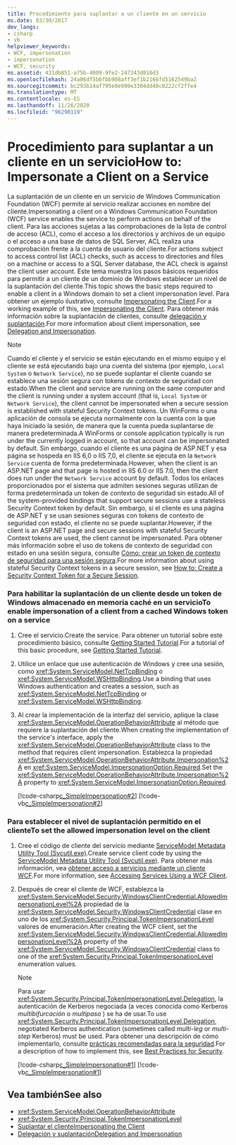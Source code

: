 ```yaml
---
title: Procedimiento para suplantar a un cliente en un servicio
ms.date: 03/30/2017
dev_langs:
- csharp
- vb
helpviewer_keywords:
- WCF, impersonation
- impersonation
- WCF, security
ms.assetid: 431db851-a75b-4009-9fe2-247243d810d3
ms.openlocfilehash: 24a06df5b6fbb908aff3ef1b2166fd5162549ba2
ms.sourcegitcommit: bc293b14af795e0e999e3304dd40c0222cf2ffe4
ms.translationtype: MT
ms.contentlocale: es-ES
ms.lasthandoff: 11/26/2020
ms.locfileid: "96290119"
---
```

# <a name="how-to-impersonate-a-client-on-a-service"></a><span data-ttu-id="cd86b-102">Procedimiento para suplantar a un cliente en un servicio</span><span class="sxs-lookup"><span data-stu-id="cd86b-102">How to: Impersonate a Client on a Service</span></span>

<span data-ttu-id="cd86b-103">La suplantación de un cliente en un servicio de Windows Communication Foundation (WCF) permite al servicio realizar acciones en nombre del cliente.</span><span class="sxs-lookup"><span data-stu-id="cd86b-103">Impersonating a client on a Windows Communication Foundation (WCF) service enables the service to perform actions on behalf of the client.</span></span> <span data-ttu-id="cd86b-104">Para las acciones sujetas a las comprobaciones de la lista de control de acceso (ACL), como el acceso a los directorios y archivos de un equipo o el acceso a una base de datos de SQL Server, ACL realiza una comprobación frente a la cuenta de usuario del cliente.</span><span class="sxs-lookup"><span data-stu-id="cd86b-104">For actions subject to access control list (ACL) checks, such as access to directories and files on a machine or access to a SQL Server database, the ACL check is against the client user account.</span></span> <span data-ttu-id="cd86b-105">Este tema muestra los pasos básicos requeridos para permitir a un cliente de un dominio de Windows establecer un nivel de la suplantación del cliente.</span><span class="sxs-lookup"><span data-stu-id="cd86b-105">This topic shows the basic steps required to enable a client in a Windows domain to set a client impersonation level.</span></span> <span data-ttu-id="cd86b-106">Para obtener un ejemplo ilustrativo, consulte [Impersonating the Client](./samples/impersonating-the-client.md).</span><span class="sxs-lookup"><span data-stu-id="cd86b-106">For a working example of this, see [Impersonating the Client](./samples/impersonating-the-client.md).</span></span> <span data-ttu-id="cd86b-107">Para obtener más información sobre la suplantación de clientes, consulte [delegación y suplantación](./feature-details/delegation-and-impersonation-with-wcf.md).</span><span class="sxs-lookup"><span data-stu-id="cd86b-107">For more information about client impersonation, see [Delegation and Impersonation](./feature-details/delegation-and-impersonation-with-wcf.md).</span></span>  
  
> [!NOTE]
> <span data-ttu-id="cd86b-108">Cuando el cliente y el servicio se están ejecutando en el mismo equipo y el cliente se está ejecutando bajo una cuenta del sistema (por ejemplo, `Local System` o `Network Service`), no se puede suplantar el cliente cuando se establece una sesión segura con tokens de contexto de seguridad con estado.</span><span class="sxs-lookup"><span data-stu-id="cd86b-108">When the client and service are running on the same computer and the client is running under a system account (that is, `Local System` or `Network Service`), the client cannot be impersonated when a secure session is established with stateful Security Context tokens.</span></span> <span data-ttu-id="cd86b-109">Un WinForms o una aplicación de consola se ejecuta normalmente con la cuenta con la que haya iniciado la sesión, de manera que la cuenta pueda suplantarse de manera predeterminada.</span><span class="sxs-lookup"><span data-stu-id="cd86b-109">A WinForms or console application typically is run under the currently logged in account, so that account can be impersonated by default.</span></span> <span data-ttu-id="cd86b-110">Sin embargo, cuando el cliente es una página de ASP.NET y esa página se hospeda en IIS 6,0 o IIS 7,0, el cliente se ejecuta en la `Network Service` cuenta de forma predeterminada.</span><span class="sxs-lookup"><span data-stu-id="cd86b-110">However, when the client is an ASP.NET page and that page is hosted in IIS 6.0 or IIS 7.0, then the client does run under the `Network Service` account by default.</span></span> <span data-ttu-id="cd86b-111">Todos los enlaces proporcionados por el sistema que admiten sesiones seguras utilizan de forma predeterminada un token de contexto de seguridad sin estado.</span><span class="sxs-lookup"><span data-stu-id="cd86b-111">All of the system-provided bindings that support secure sessions use a stateless Security Context token by default.</span></span> <span data-ttu-id="cd86b-112">Sin embargo, si el cliente es una página de ASP.NET y se usan sesiones seguras con tokens de contexto de seguridad con estado, el cliente no se puede suplantar.</span><span class="sxs-lookup"><span data-stu-id="cd86b-112">However, if the client is an ASP.NET page and secure sessions with stateful Security Context tokens are used, the client cannot be impersonated.</span></span> <span data-ttu-id="cd86b-113">Para obtener más información sobre el uso de tokens de contexto de seguridad con estado en una sesión segura, consulte [Cómo: crear un token de contexto de seguridad para una sesión segura](./feature-details/how-to-create-a-security-context-token-for-a-secure-session.md).</span><span class="sxs-lookup"><span data-stu-id="cd86b-113">For more information about using stateful Security Context tokens in a secure session, see [How to: Create a Security Context Token for a Secure Session](./feature-details/how-to-create-a-security-context-token-for-a-secure-session.md).</span></span>  
  
### <a name="to-enable-impersonation-of-a-client-from-a-cached-windows-token-on-a-service"></a><span data-ttu-id="cd86b-114">Para habilitar la suplantación de un cliente desde un token de Windows almacenado en memoria caché en un servicio</span><span class="sxs-lookup"><span data-stu-id="cd86b-114">To enable impersonation of a client from a cached Windows token on a service</span></span>  
  
1. <span data-ttu-id="cd86b-115">Cree el servicio.</span><span class="sxs-lookup"><span data-stu-id="cd86b-115">Create the service.</span></span> <span data-ttu-id="cd86b-116">Para obtener un tutorial sobre este procedimiento básico, consulte [Getting Started Tutorial](getting-started-tutorial.md).</span><span class="sxs-lookup"><span data-stu-id="cd86b-116">For a tutorial of this basic procedure, see [Getting Started Tutorial](getting-started-tutorial.md).</span></span>  
  
2. <span data-ttu-id="cd86b-117">Utilice un enlace que use autenticación de Windows y cree una sesión, como <xref:System.ServiceModel.NetTcpBinding> o <xref:System.ServiceModel.WSHttpBinding>.</span><span class="sxs-lookup"><span data-stu-id="cd86b-117">Use a binding that uses Windows authentication and creates a session, such as <xref:System.ServiceModel.NetTcpBinding> or <xref:System.ServiceModel.WSHttpBinding>.</span></span>  
  
3. <span data-ttu-id="cd86b-118">Al crear la implementación de la interfaz del servicio, aplique la clase <xref:System.ServiceModel.OperationBehaviorAttribute> al método que requiere la suplantación del cliente.</span><span class="sxs-lookup"><span data-stu-id="cd86b-118">When creating the implementation of the service's interface, apply the <xref:System.ServiceModel.OperationBehaviorAttribute> class to the method that requires client impersonation.</span></span> <span data-ttu-id="cd86b-119">Establezca la propiedad <xref:System.ServiceModel.OperationBehaviorAttribute.Impersonation%2A> en <xref:System.ServiceModel.ImpersonationOption.Required>.</span><span class="sxs-lookup"><span data-stu-id="cd86b-119">Set the <xref:System.ServiceModel.OperationBehaviorAttribute.Impersonation%2A> property to <xref:System.ServiceModel.ImpersonationOption.Required>.</span></span>  
  
     [!code-csharp[c_SimpleImpersonation#2](../../../samples/snippets/csharp/VS_Snippets_CFX/c_simpleimpersonation/cs/source.cs#2)]
     [!code-vb[c_SimpleImpersonation#2](../../../samples/snippets/visualbasic/VS_Snippets_CFX/c_simpleimpersonation/vb/source.vb#2)]  
  
### <a name="to-set-the-allowed-impersonation-level-on-the-client"></a><span data-ttu-id="cd86b-120">Para establecer el nivel de suplantación permitido en el cliente</span><span class="sxs-lookup"><span data-stu-id="cd86b-120">To set the allowed impersonation level on the client</span></span>  
  
1. <span data-ttu-id="cd86b-121">Cree el código de cliente del servicio mediante [ServiceModel Metadata Utility Tool (Svcutil.exe)](servicemodel-metadata-utility-tool-svcutil-exe.md).</span><span class="sxs-lookup"><span data-stu-id="cd86b-121">Create service client code by using the [ServiceModel Metadata Utility Tool (Svcutil.exe)](servicemodel-metadata-utility-tool-svcutil-exe.md).</span></span> <span data-ttu-id="cd86b-122">Para obtener más información, vea [obtener acceso a servicios mediante un cliente WCF](accessing-services-using-a-wcf-client.md).</span><span class="sxs-lookup"><span data-stu-id="cd86b-122">For more information, see [Accessing Services Using a WCF Client](accessing-services-using-a-wcf-client.md).</span></span>  
  
2. <span data-ttu-id="cd86b-123">Después de crear el cliente de WCF, establezca la <xref:System.ServiceModel.Security.WindowsClientCredential.AllowedImpersonationLevel%2A> propiedad de la <xref:System.ServiceModel.Security.WindowsClientCredential> clase en uno de los <xref:System.Security.Principal.TokenImpersonationLevel> valores de enumeración.</span><span class="sxs-lookup"><span data-stu-id="cd86b-123">After creating the WCF client, set the <xref:System.ServiceModel.Security.WindowsClientCredential.AllowedImpersonationLevel%2A> property of the <xref:System.ServiceModel.Security.WindowsClientCredential> class to one of the <xref:System.Security.Principal.TokenImpersonationLevel> enumeration values.</span></span>  
  
    > [!NOTE]
    > <span data-ttu-id="cd86b-124">Para usar <xref:System.Security.Principal.TokenImpersonationLevel.Delegation>, la autenticación de Kerberos negociada (a veces conocida como Kerberos *multibifurcación* o *multipaso* ) se ha de usar.</span><span class="sxs-lookup"><span data-stu-id="cd86b-124">To use <xref:System.Security.Principal.TokenImpersonationLevel.Delegation>, negotiated Kerberos authentication (sometimes called *multi-leg* or *multi-step* Kerberos) must be used.</span></span> <span data-ttu-id="cd86b-125">Para obtener una descripción de cómo implementarlo, consulte [prácticas recomendadas para la seguridad](./feature-details/best-practices-for-security-in-wcf.md).</span><span class="sxs-lookup"><span data-stu-id="cd86b-125">For a description of how to implement this, see [Best Practices for Security](./feature-details/best-practices-for-security-in-wcf.md).</span></span>  
  
     [!code-csharp[c_SimpleImpersonation#1](../../../samples/snippets/csharp/VS_Snippets_CFX/c_simpleimpersonation/cs/source.cs#1)]
     [!code-vb[c_SimpleImpersonation#1](../../../samples/snippets/visualbasic/VS_Snippets_CFX/c_simpleimpersonation/vb/source.vb#1)]  
  
## <a name="see-also"></a><span data-ttu-id="cd86b-126">Vea también</span><span class="sxs-lookup"><span data-stu-id="cd86b-126">See also</span></span>

- <xref:System.ServiceModel.OperationBehaviorAttribute>
- <xref:System.Security.Principal.TokenImpersonationLevel>
- [<span data-ttu-id="cd86b-127">Suplantar el cliente</span><span class="sxs-lookup"><span data-stu-id="cd86b-127">Impersonating the Client</span></span>](./samples/impersonating-the-client.md)
- [<span data-ttu-id="cd86b-128">Delegación y suplantación</span><span class="sxs-lookup"><span data-stu-id="cd86b-128">Delegation and Impersonation</span></span>](./feature-details/delegation-and-impersonation-with-wcf.md)
